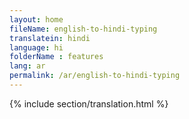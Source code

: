 ```yaml
--- 
layout: home 
fileName: english-to-hindi-typing
translatein: hindi
language: hi
folderName : features
lang: ar
permalink: /ar/english-to-hindi-typing
---
```

{% include section/translation.html %}